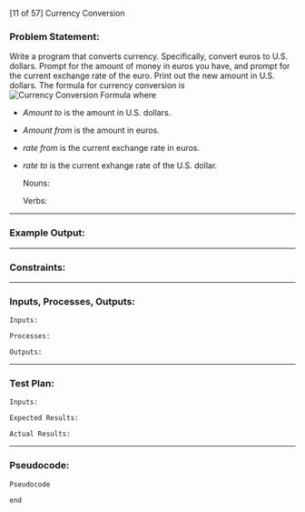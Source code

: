 [11 of 57] Currency Conversion

### Problem Statement:

Write a program that converts currency. Specifically, convert euros to U.S. dollars. Prompt for the amount of money in euros you have, and prompt for the current exchange rate of the euro. Print out the new amount in U.S. dollars. The formula for currency conversion is 
![Currency Conversion Formula](http://www.mathinary.com/image.jsp?formula=amount_%7Bto%7D+%3D+%5Cfrac%7Bamount_%7Bfrom%7D+%5Ctimes+rate_%7Bfrom%7D%7D%7Brate_%7Bto%7D%7D)
where
* _Amount to_ is the amount in U.S. dollars.
* _Amount from_ is the amount in euros.
* _rate from_ is the current exchange rate in euros.
* _rate to_ is the current exhange rate of the U.S. dollar.


    Nouns:

    Verbs:
    
---
### Example Output:

---
### Constraints:

---
### Inputs, Processes, Outputs:

    Inputs:

    Processes:

    Outputs:

---
### Test Plan:

    Inputs:

    Expected Results:

    Actual Results:

---
### Pseudocode:

    Pseudocode

    end
